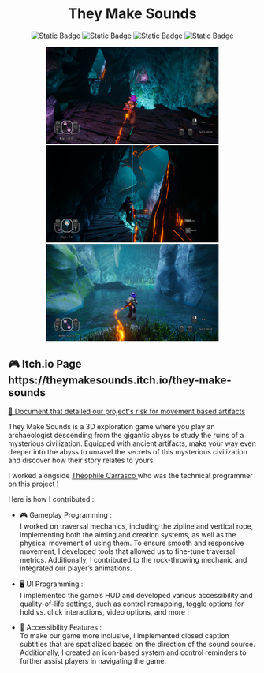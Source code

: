 <h1 align="center">  They Make Sounds </h1>

<p align="center">
<img alt="Static Badge" height="20" src="https://img.shields.io/badge/Unreal%20Engine-%23313131.svg?logo=unrealengine&logoColor=white">
<img alt="Static Badge" src="https://img.shields.io/badge/Made%20In%20Blueprint-6495ed?style=flat-square">
<img alt="Static Badge" height="20" src="https://camo.githubusercontent.com/bcde4cc6f83d01fe3cd40fa8ef49342a169fc688b027ab0fd730cef60b8eb5b0/68747470733a2f2f696d672e736869656c64732e696f2f62616467652f4d616465253230696e253230432532422532422d3264366562333f7374796c653d666c61742d737175617265266c6f676f3d63253242253242">
<img alt="Static Badge" src="https://img.shields.io/badge/CNAM_ENJMIN-ea0000?style=flat-square">
</p>


<p align="center">
  <img src="screenshots/TMS1.jpg" width="350" title="In game screenshot">
  <img src="screenshots/TMS2.jpg" width="350" title="In game screenshot">
  <img src="screenshots/TMS3.jpg" width="350" title="In game screenshot">
</p>


<p>

<h2> 🎮 Itch.io Page https://theymakesounds.itch.io/they-make-sounds  </h2>

[📄 Document that detailed our project's risk for movement based artifacts](./RiskDocumentation.pdf)

They Make Sounds is a 3D exploration game where you play an archaeologist descending from the gigantic abyss to study the ruins of a mysterious civilization. 
Equipped with ancient artifacts, make your way even deeper into the abyss to unravel the secrets of this mysterious civilization and discover how their story relates to yours.

I worked alongside [Théophile Carrasco ](https://github.com/EyeCrown) who was the technical programmer on this project !
  
Here is how I contributed :

- 🎮 Gameplay Programming : <br>
I worked on traversal mechanics, including the zipline and vertical rope, implementing both the aiming and creation systems, as well as the physical movement of using them.
To ensure smooth and responsive movement, I developed tools that allowed us to fine-tune traversal metrics.
Additionally, I contributed to the rock-throwing mechanic and integrated our player’s animations.

- 🖥️ UI Programming : <br>
I implemented the game’s HUD and developed various accessibility and quality-of-life settings, such as control remapping, toggle options for hold vs. click interactions, video options, and more !

- 🦻 Accessibility Features : <br>
To make our game more inclusive, I implemented closed caption subtitles that are spatialized based on the direction of the sound source.
Additionally, I created an icon-based system and control reminders to further assist players in navigating the game.

  
</p>
